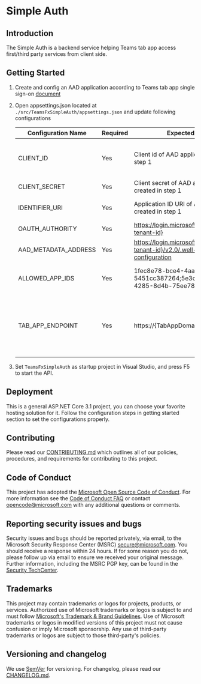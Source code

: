 # Simple Auth
## Introduction
The Simple Auth is a backend service helping Teams tab app access first/third party services from client side.

## Getting Started

1. Create and config an AAD application according to Teams tab app single sign-on [document](https://docs.microsoft.com/en-us/microsoftteams/platform/tabs/how-to/authentication/auth-aad-sso)
2. Open appsettings.json located at `./src/TeamsFxSimpleAuth/appsettings.json` and update following configurations

    | Configuration Name | Required | Expected Value | Purpose |
    | ------------------ | -------- | -------------- | ------- |
    | CLIENT_ID | Yes | Client id of AAD application created in step 1 | Used to acquire token for expect scope. Also used as valid audience when validating token in requests to this API. |
    | CLIENT_SECRET | Yes | Client secret of AAD application created in step 1 | Used to acquire token for expect scope |
    | IDENTIFIER_URI | Yes | Application ID URI of AAD application created in step 1 | Used as valid audience when validating token in requests to this API. |
    | OAUTH_AUTHORITY | Yes | https://login.microsoftonline.com/{aad-tenant-id} | AAD token endpoint to acquire tokens |
    | AAD_METADATA_ADDRESS | Yes | https://login.microsoftonline.com/{aad-tenant-id}/v2.0/.well-known/openid-configuration | Metadata document used during token validation. |
    | ALLOWED_APP_IDS | Yes | 1fec8e78-bce4-4aaf-ab1b-5451cc387264;5e3ce6c0-2b1f-4285-8d4b-75ee78787346 | these two constant ids defines tokens from teams clients can access this API. |
    | TAB_APP_ENDPOINT | Yes | https://{TabAppDomain} | Cross-origin resource sharing (CORS)  allows Simple Auth API to be requested from your tab app server, such as "https://localhost:3000" if you run tab app locally |
3. Set `TeamsFxSimpleAuth` as startup project in Visual Studio, and press F5 to start the API.

## Deployment
This is a general ASP.NET Core 3.1 project, you can choose your favorite hosting solution for it. Follow the configuration steps in getting started section to set the configurations properly.

## Contributing

Please read our [CONTRIBUTING.md](CONTRIBUTING.md) which outlines all of our policies, procedures, and requirements for contributing to this project.
## Code of Conduct
This project has adopted the [Microsoft Open Source Code of Conduct](https://opensource.microsoft.com/codeofconduct/).
For more information see the [Code of Conduct FAQ](https://opensource.microsoft.com/codeofconduct/faq/) or
contact [opencode@microsoft.com](mailto:opencode@microsoft.com) with any additional questions or comments.

## Reporting security issues and bugs
Security issues and bugs should be reported privately, via email, to the Microsoft Security Response Center (MSRC) secure@microsoft.com. You should receive a response within 24 hours. If for some reason you do not, please follow up via email to ensure we received your original message. Further information, including the MSRC PGP key, can be found in the [Security TechCenter](https://www.microsoft.com/en-us/msrc/faqs-report-an-issue?rtc=1).

## Trademarks
This project may contain trademarks or logos for projects, products, or services. Authorized use of Microsoft trademarks or logos is subject to and must follow [Microsoft's Trademark & Brand Guidelines](https://www.microsoft.com/en-us/legal/intellectualproperty/trademarks/usage/general). Use of Microsoft trademarks or logos in modified versions of this project must not cause confusion or imply Microsoft sponsorship. Any use of third-party trademarks or logos are subject to those third-party's policies.

## Versioning and changelog

We use [SemVer](http://semver.org/) for versioning.
For changelog, please read our [CHANGELOG.md](CHANGELOG.md).
